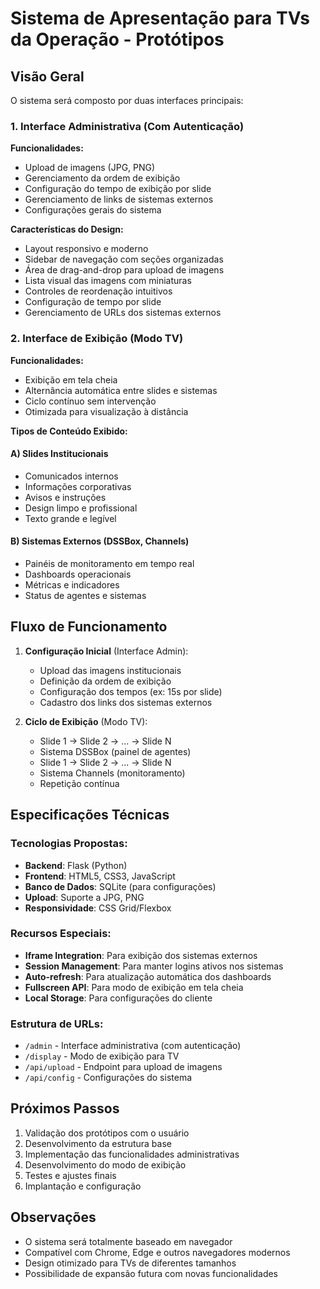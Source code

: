 # Sistema de Apresentação para TVs da Operação - Protótipos

## Visão Geral

O sistema será composto por duas interfaces principais:

### 1. Interface Administrativa (Com Autenticação)

**Funcionalidades:**
- Upload de imagens (JPG, PNG)
- Gerenciamento da ordem de exibição
- Configuração do tempo de exibição por slide
- Gerenciamento de links de sistemas externos
- Configurações gerais do sistema

**Características do Design:**
- Layout responsivo e moderno
- Sidebar de navegação com seções organizadas
- Área de drag-and-drop para upload de imagens
- Lista visual das imagens com miniaturas
- Controles de reordenação intuitivos
- Configuração de tempo por slide
- Gerenciamento de URLs dos sistemas externos

### 2. Interface de Exibição (Modo TV)

**Funcionalidades:**
- Exibição em tela cheia
- Alternância automática entre slides e sistemas
- Ciclo contínuo sem intervenção
- Otimizada para visualização à distância

**Tipos de Conteúdo Exibido:**

#### A) Slides Institucionais
- Comunicados internos
- Informações corporativas
- Avisos e instruções
- Design limpo e profissional
- Texto grande e legível

#### B) Sistemas Externos (DSSBox, Channels)
- Painéis de monitoramento em tempo real
- Dashboards operacionais
- Métricas e indicadores
- Status de agentes e sistemas

## Fluxo de Funcionamento

1. **Configuração Inicial** (Interface Admin):
   - Upload das imagens institucionais
   - Definição da ordem de exibição
   - Configuração dos tempos (ex: 15s por slide)
   - Cadastro dos links dos sistemas externos

2. **Ciclo de Exibição** (Modo TV):
   - Slide 1 → Slide 2 → ... → Slide N
   - Sistema DSSBox (painel de agentes)
   - Slide 1 → Slide 2 → ... → Slide N  
   - Sistema Channels (monitoramento)
   - Repetição contínua

## Especificações Técnicas

### Tecnologias Propostas:
- **Backend**: Flask (Python)
- **Frontend**: HTML5, CSS3, JavaScript
- **Banco de Dados**: SQLite (para configurações)
- **Upload**: Suporte a JPG, PNG
- **Responsividade**: CSS Grid/Flexbox

### Recursos Especiais:
- **Iframe Integration**: Para exibição dos sistemas externos
- **Session Management**: Para manter logins ativos nos sistemas
- **Auto-refresh**: Para atualização automática dos dashboards
- **Fullscreen API**: Para modo de exibição em tela cheia
- **Local Storage**: Para configurações do cliente

### Estrutura de URLs:
- `/admin` - Interface administrativa (com autenticação)
- `/display` - Modo de exibição para TV
- `/api/upload` - Endpoint para upload de imagens
- `/api/config` - Configurações do sistema

## Próximos Passos

1. Validação dos protótipos com o usuário
2. Desenvolvimento da estrutura base
3. Implementação das funcionalidades administrativas
4. Desenvolvimento do modo de exibição
5. Testes e ajustes finais
6. Implantação e configuração

## Observações

- O sistema será totalmente baseado em navegador
- Compatível com Chrome, Edge e outros navegadores modernos
- Design otimizado para TVs de diferentes tamanhos
- Possibilidade de expansão futura com novas funcionalidades

